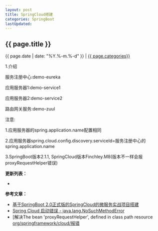```yaml
---
layout: post
title: SpringCloud搭建
categories: SpringBoot
lastUpdated:
---
```


## {{ page.title }}

{{ page.date | date: "%Y.%-m.%-d" }} | <a href="/archive#{{ page.categories }}">{{ page.categories}}</a>

1.介绍

服务注册中心:demo-eureka

应用服务器1:demo-service1

应用服务器2:demo-service2

路由网关服务:demo-zuul

注意:

1.应用服务器的spring.application.name配置相同

2.应用服务器spring.cloud.config.discovery.serviceId=服务注册中心的spring.application.name

3.SpringBoot版本2.1.1, SpringCloud版本Finchley.M8(版本不一样会报proxyRequestHelper错误)

**更新列表：**

*



**参考文章：**

* [基于SpringBoot 2.0正式版的SpringCloud的微服务实战项目搭建][1]
* [Spring Cloud 启动错误 - java.lang.NoSuchMethodError][2]
* [解决The bean 'proxyRequestHelper', defined in class path resource [org/springframework/cloud/报错][3]


[1]: https://blog.csdn.net/guokezhongdeyuzhou/article/details/79653159
[2]: https://www.jianshu.com/p/794fe4761b1f
[3]: https://blog.csdn.net/qq_39621518/article/details/84984040